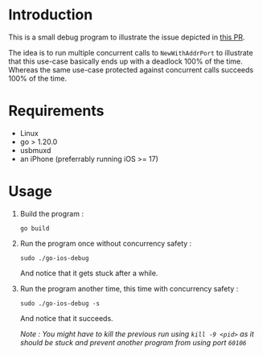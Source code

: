 # Introduction

This is a small debug program to illustrate the issue depicted in [this PR](https://github.com/danielpaulus/go-ios/pull/462).

The idea is to run multiple concurrent calls to `NewWithAddrPort` to illustrate that this use-case basically ends up with a deadlock 100% of the time. Whereas the same use-case protected against concurrent calls succeeds 100% of the time.

# Requirements

- Linux
- go > 1.20.0
- usbmuxd
- an iPhone (preferrably running iOS >= 17)

# Usage

1. Build the program :
    ```
    go build
    ```
2. Run the program once without concurrency safety :
    ```
    sudo ./go-ios-debug
    ```
    And notice that it gets stuck after a while.
3. Run the program another time, this time with concurrency safety :
    ```
    sudo ./go-ios-debug -s
    ```
    And notice that it succeeds.

    _Note : You might have to kill the previous run using `kill -9 <pid>` as it should be stuck and prevent another program from using port `60106`_